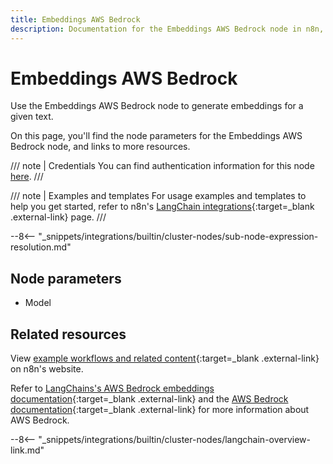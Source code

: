 ```yaml
---
title: Embeddings AWS Bedrock
description: Documentation for the Embeddings AWS Bedrock node in n8n, a workflow automation platform. Includes details of operations and configuration, and links to examples and credentials information.
---
```


# Embeddings AWS Bedrock

Use the Embeddings AWS Bedrock node to generate embeddings for a given text.

On this page, you'll find the node parameters for the Embeddings AWS Bedrock node, and links to more resources.

/// note | Credentials
You can find authentication information for this node [here](/integrations/builtin/credentials/aws/).
///

/// note | Examples and templates
For usage examples and templates to help you get started, refer to n8n's [LangChain integrations](https://n8n.io/integrations/embeddings-awsbedrock/){:target=_blank .external-link} page.
///

--8<-- "_snippets/integrations/builtin/cluster-nodes/sub-node-expression-resolution.md"

## Node parameters

* Model

	
## Related resources

View [example workflows and related content](https://n8n.io/integrations/embeddings-awsbedrock/){:target=_blank .external-link} on n8n's website.

Refer to [LangChains's AWS Bedrock embeddings documentation](https://js.langchain.com/docs/modules/data_connection/text_embedding/integrations/bedrock){:target=_blank .external-link} and the [AWS Bedrock documentation](https://docs.aws.amazon.com/bedrock/){:target=_blank .external-link} for more information about AWS Bedrock.

--8<-- "_snippets/integrations/builtin/cluster-nodes/langchain-overview-link.md"
